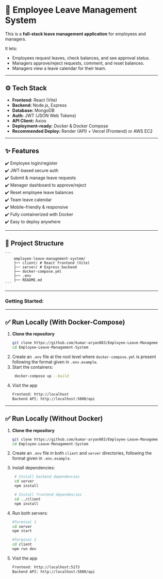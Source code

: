 # 🏢 Employee Leave Management System

This is a **full-stack leave management application** for employees and managers.

It lets:

- Employees request leaves, check balances, and see approval status.
- Managers approve/reject requests, comment, and reset balances.
- Managers view a leave calendar for their team.

---

## ⚙️ **Tech Stack**

- **Frontend:** React (Vite)
- **Backend:** Node.js, Express
- **Database:** MongoDB
- **Auth:** JWT (JSON Web Tokens)
- **API Client:** Axios
- **Deployment-ready:** Docker & Docker Compose
- **Recommended Deploy:** Render (API) + Vercel (Frontend) or AWS EC2

---

## ✨ **Features**

✔️ Employee login/register  
✔️ JWT-based secure auth  
✔️ Submit & manage leave requests  
✔️ Manager dashboard to approve/reject  
✔️ Reset employee leave balances  
✔️ Team leave calendar  
✔️ Mobile-friendly & responsive  
✔️ Fully containerized with Docker  
✔️ Easy to deploy anywhere

---

## 📁 **Project Structure**
    ```
        employee-leave-management-system/
        ├── client/ # React frontend (Vite)
        ├── server/ # Express backend
        ├── docker-compose.yml
        ├── .env
        ├── README.md
    ```

---

### Getting Started:

---

## ✅ Run Locally (With Docker-Compose)

1. **Clone the repository**
   ```sh
   git clone https://github.com/kumar-aryan083/Employee-Leave-Management-System.git
   cd Employee-Leave-Management-System
   ```
2. Create an `.env` file at the root level where `docker-compose.yml` is present following the format given in `.env.example`.
3. Start the containers:
   ```sh
    docker-compose up --build
   ```
4. Visit the app
    ```sh
    Frontend: http://localhost
    Backend API: http://localhost:5000/api
    ```
---

## ✅ Run Locally (Without Docker)

1. **Clone the repository**
   ```sh
   git clone https://github.com/kumar-aryan083/Employee-Leave-Management-System.git
   cd Employee-Leave-Management-System
   ```
2. Create an `.env` file in both `client` and `server` directories, following the format given in `.env.example`.
3. Install dependencies:
   ```sh
    # Install backend dependencies
    cd server
    npm install
   ```
   ```sh
    # Install frontend dependencies
    cd ../client
    npm install
    ```

4. Run both servers:
    ```sh
    #Terminal 1
    cd server
    npm start

    #Terminal 2
    cd client
    npm run dev
    ```

5. Visit the app
    ```sh
    Frontend: http://localhost:5173
    Backend API: http://localhost:5000/api
    ```